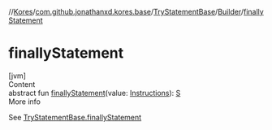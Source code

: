 //[Kores](../../../index.md)/[com.github.jonathanxd.kores.base](../../index.md)/[TryStatementBase](../index.md)/[Builder](index.md)/[finallyStatement](finally-statement.md)



# finallyStatement  
[jvm]  
Content  
abstract fun [finallyStatement](finally-statement.md)(value: [Instructions](../../../com.github.jonathanxd.kores/-instructions/index.md)): [S](index.md)  
More info  


See [TryStatementBase.finallyStatement](../finally-statement.md)

  



